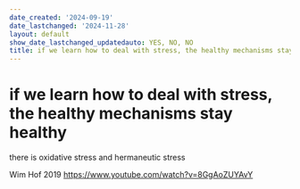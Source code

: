 ```yaml
---
date_created: '2024-09-19'
date_lastchanged: '2024-11-28'
layout: default
show_date_lastchanged_updatedauto: YES, NO, NO
title: if we learn how to deal with stress, the healthy mechanisms stay healthy
---
```


# if we learn how to deal with stress, the healthy mechanisms stay healthy

there is oxidative stress and hermaneutic stress

Wim Hof 2019
https://www.youtube.com/watch?v=8GgAoZUYAvY

